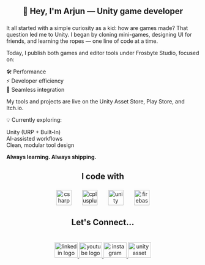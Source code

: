 ###

<h2 align="center">👋 Hey, I'm Arjun — Unity game developer</h2>

###

<div align="left">
<p>It all started with a simple curiosity as a kid: how are games made? That question led me to Unity. I began by cloning mini-games, designing UI for friends, and learning the ropes — one line of code at a time.</p>

<p>Today, I publish both games and editor tools under Frosbyte Studio, focused on:</p>

<p>🛠️ Performance<br>
⚡ Developer efficiency<br>
🔄 Seamless integration</p>

<p>My tools and projects are live on the Unity Asset Store, Play Store, and Itch.io.</p>

<p>💡 Currently exploring:</p>

<p>Unity (URP + Built-In)<br>
AI-assisted workflows<br>
Clean, modular tool design</p>

<p><strong>Always learning. Always shipping.</strong></p>
</div>

###

<h2 align="center">I code with</h2>

###

<div align="center">
  <img src="https://cdn.jsdelivr.net/gh/devicons/devicon/icons/csharp/csharp-original.svg" height="40" alt="csharp logo"  />
  <img width="20" />
  <img src="https://cdn.jsdelivr.net/gh/devicons/devicon/icons/cplusplus/cplusplus-original.svg" height="40" alt="cplusplus logo"  />
  <img width="20" />
  <img src="https://cdn.jsdelivr.net/gh/devicons/devicon/icons/unity/unity-original.svg" height="40" alt="unity logo"  />
  <img width="20" />
  <img src="https://cdn.jsdelivr.net/gh/devicons/devicon/icons/firebase/firebase-plain.svg" height="40" alt="firebase logo"  />
</div>

###

<h2 align="center">Let's Connect...</h2>

###

<br clear="both">

<div align="center">
  <a href="https://www.linkedin.com/in/arjun-m-226b9624b/" target="_blank">
    <img src="https://raw.githubusercontent.com/maurodesouza/profile-readme-generator/master/src/assets/icons/social/linkedin/default.svg" width="60" height="40" alt="linkedin logo"  />
  </a>
  <a href="https://www.youtube.com/@frosbyte8575/featured" target="_blank">
    <img src="https://raw.githubusercontent.com/maurodesouza/profile-readme-generator/master/src/assets/icons/social/youtube/default.svg" width="60" height="40" alt="youtube logo"  />
  </a>
  <a href="https://www.instagram.com/frosbyte_studio?utm_source=qr&igsh=a2w0dXN6bngybGNu" target="_blank">
    <img src="https://raw.githubusercontent.com/maurodesouza/profile-readme-generator/master/src/assets/icons/social/instagram/default.svg" width="60" height="40" alt="instagram logo"  />
  </a>
  <a href="https://assetstore.unity.com/publishers/113578?preview=1" target="_blank">
    <img src="https://cdn.jsdelivr.net/gh/devicons/devicon/icons/unity/unity-original.svg" width="60" height="40" alt="unity asset store"  />
  </a>
</div>

## 